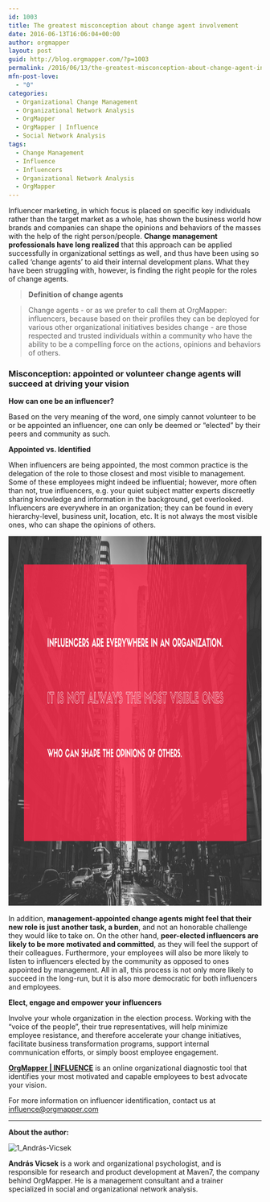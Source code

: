 ```yaml
---
id: 1003
title: The greatest misconception about change agent involvement
date: 2016-06-13T16:06:04+00:00
author: orgmapper
layout: post
guid: http://blog.orgmapper.com/?p=1003
permalink: /2016/06/13/the-greatest-misconception-about-change-agent-involvement/
mfn-post-love:
  - "0"
categories:
  - Organizational Change Management
  - Organizational Network Analysis
  - OrgMapper
  - OrgMapper | Influence
  - Social Network Analysis
tags:
  - Change Management
  - Influence
  - Influencers
  - Organizational Network Analysis
  - OrgMapper
---
```

Influencer marketing, in which focus is placed on specific key individuals rather than the target market as a whole, has shown the business world how brands and companies can shape the opinions and behaviors of the masses with the help of the right person/people. **Change management professionals have long realized** that this approach can be applied successfully in organizational settings as well, and thus have been using so called &#8216;change agents&#8217; to aid their internal development plans. What they have been struggling with, however, is finding the right people for the roles of change agents.

> **Definition of change agents**
  
> Change agents  -  or as we prefer to call them at OrgMapper: influencers, because based on their profiles they can be deployed for various other organizational initiatives besides change  -  are those respected and trusted individuals within a community who have the ability to be a compelling force on the actions, opinions and behaviors of others.

### Misconception: appointed or volunteer change agents will succeed at driving your vision

**How can one be an influencer?**
  
Based on the very meaning of the word, one simply cannot volunteer to be or be appointed an influencer, one can only be deemed or &#8220;elected&#8221; by their peers and community as such.

**Appointed vs. Identified**
  
When influencers are being appointed, the most common practice is the delegation of the role to those closest and most visible to management. Some of these employees might indeed be influential; however, more often than not, true influencers, e.g. your quiet subject matter experts discreetly sharing knowledge and information in the background, get overlooked. Influencers are everywhere in an organization; they can be found in every hierarchy-level, business unit, location, etc. It is not always the most visible ones, who can shape the opinions of others.

<img class="alignnone size-large wp-image-1025" src="/images/2016/06/Not-always-the-most-visible-ones-1024x768.png" alt="Not always the most visible ones" width="980" height="735" />

In addition, **management-appointed change agents might feel that their new role is just another task, a burden**, and not an honorable challenge they would like to take on. On the other hand, **peer-elected influencers are likely to be more motivated and committed**, as they will feel the support of their colleagues. Furthermore, your employees will also be more likely to listen to influencers elected by the community as opposed to ones appointed by management. All in all, this process is not only more likely to succeed in the long-run, but it is also more democratic for both influencers and employees.

**Elect, engage and empower your influencers**
  
Involve your whole organization in the election process. Working with the &#8220;voice of the people&#8221;, their true representatives, will help minimize employee resistance, and therefore accelerate your change initiatives, facilitate business transformation programs, support internal communication efforts, or simply boost employee engagement.

**<a href="http://orgmapper.com/influence/" target="_blank" rel="noopener noreferrer">OrgMapper | INFLUENCE</a>** is an online organizational diagnostic tool that identifies your most motivated and capable employees to best advocate your vision.

For more information on influencer identification, contact us at <a href="mailto:influence@orgmapper.com" target="_blank" rel="noopener noreferrer">influence@orgmapper.com</a>

* * *

**About the author:**

<img class="wp-image-1029 alignleft" src="/images/2016/06/1_András-Vicsek.png" alt="1_András-Vicsek" width="129" height="92" />

**András Vicsek** is a work and organizational psychologist, and is responsible for research and product development at Maven7, the company behind OrgMapper. He is a management consultant and a trainer specialized in social and organizational network analysis.